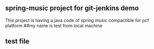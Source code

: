 ## spring-music project for git-jenkins demo
This project is having a java code of spring music compactible for pcf platform
##my name is test from local machine
## test file
